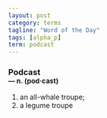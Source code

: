 ```yaml
---
layout: post
category: terms
tagline: "Word of the Day"
tags: [alpha_p]
term: podcast
---
```


<h3>Podcast<br/> <small>&mdash; n. (pod<span>&middot;</span>cast)</small></h3>
<p><ol><li>an all-whale troupe;</li>
<li>a legume troupe</li>
</ol></p>
